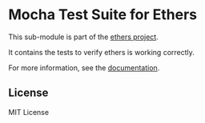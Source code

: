 Mocha Test Suite for Ethers
===========================

This sub-module is part of the [ethers project](https://github.com/lev-x/ethers.js).

It contains the tests to verify ethers is working correctly.

For more information, see the [documentation](https://docs.ethers.io/v5/testing/).

License
-------

MIT License
